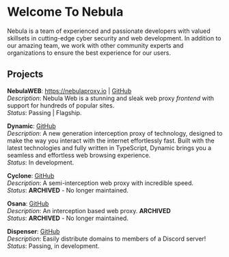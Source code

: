 # Welcome To Nebula 
Nebula is a team of experienced and passionate developers with valued skillsets in cutting-edge cyber security and web development. 
In addition to our amazing team, we work with other community experts and organizations to ensure the best experience for our users. 

##  Projects

**NebulaWEB**: https://nebulaproxy.io | [GitHub](https://github.com/NebulaServices/Nebula)
<br>
*Description*: Nebula Web is a stunning and sleak web proxy *frontend* with support for hundreds of popular sites.
<br>
*Status*: Passing | Flagship. 

**Dynamic**: [GitHub](https://github.com/NebulaServices/Dynamic)
<br>
*Description*: A new generation interception proxy of technology, designed to make the way you interact with the internet effortlessly fast. Built with the latest technologies and fully written in TypeScript, Dynamic brings you a seamless and effortless web browsing experience.
<br>
*Status*: In development. 

**Cyclone**: [GitHub](https://github.com/NebulaServices/Cyclone)
<br>
*Description*: A semi-interception web proxy with incredible speed. 
<br>
*Status*: **ARCHIVED** - No longer maintained.

**Osana**: [GitHub](https://github.com/NebulaServices/Osana)
<br>
*Description*: An interception based web proxy. **ARCHIVED**
<br>
*Status*: **ARCHIVED** - No longer maintained. 

**Dispenser**: [GitHub](https://nebulaservices.github.io/Dispenser/)
<br>
*Description*: Easily distribute domains to members of a Discord server!
<br>
*Status*: Passing, in development.

